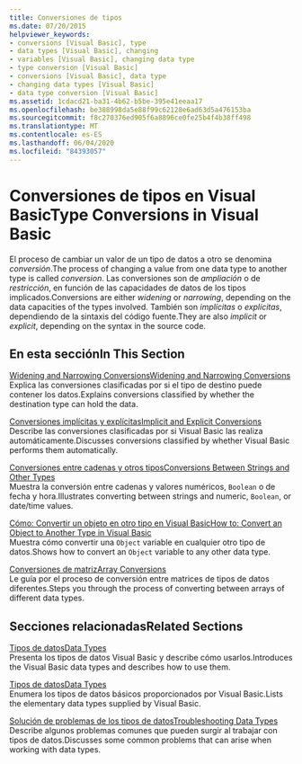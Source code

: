 ```yaml
---
title: Conversiones de tipos
ms.date: 07/20/2015
helpviewer_keywords:
- conversions [Visual Basic], type
- data types [Visual Basic], changing
- variables [Visual Basic], changing data type
- type conversion [Visual Basic]
- conversions [Visual Basic], data type
- changing data types [Visual Basic]
- data type conversion [Visual Basic]
ms.assetid: 1cdacd21-ba31-4b62-b5be-395e41eeaa17
ms.openlocfilehash: be388998da5e88f99c62128e6ad63d5a476153ba
ms.sourcegitcommit: f8c270376ed905f6a8896ce0fe25b4f4b38ff498
ms.translationtype: MT
ms.contentlocale: es-ES
ms.lasthandoff: 06/04/2020
ms.locfileid: "84393057"
---
```

# <a name="type-conversions-in-visual-basic"></a><span data-ttu-id="3fab5-102">Conversiones de tipos en Visual Basic</span><span class="sxs-lookup"><span data-stu-id="3fab5-102">Type Conversions in Visual Basic</span></span>
<span data-ttu-id="3fab5-103">El proceso de cambiar un valor de un tipo de datos a otro se denomina *conversión*.</span><span class="sxs-lookup"><span data-stu-id="3fab5-103">The process of changing a value from one data type to another type is called *conversion*.</span></span> <span data-ttu-id="3fab5-104">Las conversiones son de *ampliación* o de *restricción*, en función de las capacidades de datos de los tipos implicados.</span><span class="sxs-lookup"><span data-stu-id="3fab5-104">Conversions are either *widening* or *narrowing*, depending on the data capacities of the types involved.</span></span> <span data-ttu-id="3fab5-105">También son *implícitas* o *explícitas*, dependiendo de la sintaxis del código fuente.</span><span class="sxs-lookup"><span data-stu-id="3fab5-105">They are also *implicit* or *explicit*, depending on the syntax in the source code.</span></span>  
  
## <a name="in-this-section"></a><span data-ttu-id="3fab5-106">En esta sección</span><span class="sxs-lookup"><span data-stu-id="3fab5-106">In This Section</span></span>  
 [<span data-ttu-id="3fab5-107">Widening and Narrowing Conversions</span><span class="sxs-lookup"><span data-stu-id="3fab5-107">Widening and Narrowing Conversions</span></span>](widening-and-narrowing-conversions.md)  
 <span data-ttu-id="3fab5-108">Explica las conversiones clasificadas por si el tipo de destino puede contener los datos.</span><span class="sxs-lookup"><span data-stu-id="3fab5-108">Explains conversions classified by whether the destination type can hold the data.</span></span>  
  
 [<span data-ttu-id="3fab5-109">Conversiones implícitas y explícitas</span><span class="sxs-lookup"><span data-stu-id="3fab5-109">Implicit and Explicit Conversions</span></span>](implicit-and-explicit-conversions.md)  
 <span data-ttu-id="3fab5-110">Describe las conversiones clasificadas por si Visual Basic las realiza automáticamente.</span><span class="sxs-lookup"><span data-stu-id="3fab5-110">Discusses conversions classified by whether Visual Basic performs them automatically.</span></span>  
  
 [<span data-ttu-id="3fab5-111">Conversiones entre cadenas y otros tipos</span><span class="sxs-lookup"><span data-stu-id="3fab5-111">Conversions Between Strings and Other Types</span></span>](conversions-between-strings-and-other-types.md)  
 <span data-ttu-id="3fab5-112">Muestra la conversión entre cadenas y valores numéricos, `Boolean` o de fecha y hora.</span><span class="sxs-lookup"><span data-stu-id="3fab5-112">Illustrates converting between strings and numeric, `Boolean`, or date/time values.</span></span>  
  
 [<span data-ttu-id="3fab5-113">Cómo: Convertir un objeto en otro tipo en Visual Basic</span><span class="sxs-lookup"><span data-stu-id="3fab5-113">How to: Convert an Object to Another Type in Visual Basic</span></span>](how-to-convert-an-object-to-another-type.md)  
 <span data-ttu-id="3fab5-114">Muestra cómo convertir una `Object` variable en cualquier otro tipo de datos.</span><span class="sxs-lookup"><span data-stu-id="3fab5-114">Shows how to convert an `Object` variable to any other data type.</span></span>  
  
 [<span data-ttu-id="3fab5-115">Conversiones de matriz</span><span class="sxs-lookup"><span data-stu-id="3fab5-115">Array Conversions</span></span>](array-conversions.md)  
 <span data-ttu-id="3fab5-116">Le guía por el proceso de conversión entre matrices de tipos de datos diferentes.</span><span class="sxs-lookup"><span data-stu-id="3fab5-116">Steps you through the process of converting between arrays of different data types.</span></span>  
  
## <a name="related-sections"></a><span data-ttu-id="3fab5-117">Secciones relacionadas</span><span class="sxs-lookup"><span data-stu-id="3fab5-117">Related Sections</span></span>  
 [<span data-ttu-id="3fab5-118">Tipos de datos</span><span class="sxs-lookup"><span data-stu-id="3fab5-118">Data Types</span></span>](index.md)  
 <span data-ttu-id="3fab5-119">Presenta los tipos de datos Visual Basic y describe cómo usarlos.</span><span class="sxs-lookup"><span data-stu-id="3fab5-119">Introduces the Visual Basic data types and describes how to use them.</span></span>  
  
 [<span data-ttu-id="3fab5-120">Tipos de datos</span><span class="sxs-lookup"><span data-stu-id="3fab5-120">Data Types</span></span>](../../../language-reference/data-types/index.md)  
 <span data-ttu-id="3fab5-121">Enumera los tipos de datos básicos proporcionados por Visual Basic.</span><span class="sxs-lookup"><span data-stu-id="3fab5-121">Lists the elementary data types supplied by Visual Basic.</span></span>  
  
 [<span data-ttu-id="3fab5-122">Solución de problemas de los tipos de datos</span><span class="sxs-lookup"><span data-stu-id="3fab5-122">Troubleshooting Data Types</span></span>](troubleshooting-data-types.md)  
 <span data-ttu-id="3fab5-123">Describe algunos problemas comunes que pueden surgir al trabajar con tipos de datos.</span><span class="sxs-lookup"><span data-stu-id="3fab5-123">Discusses some common problems that can arise when working with data types.</span></span>
